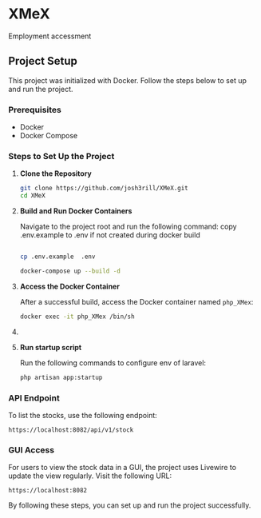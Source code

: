 # XMeX
 Employment accessment

## Project Setup

This project was initialized with Docker. Follow the steps below to set up and run the project.

### Prerequisites

- Docker
- Docker Compose

### Steps to Set Up the Project

1. **Clone the Repository**

   ```sh
   git clone https://github.com/josh3rill/XMeX.git
   cd XMeX
   ```

2. **Build and Run Docker Containers**

   Navigate to the project root and run the following command:
   copy .env.example to .env if not created during docker build


   ```sh

   cp .env.example  .env

   docker-compose up --build -d
   ```

3. **Access the Docker Container**

   After a successful build, access the Docker container named `php_XMex`:

   ```sh
   docker exec -it php_XMex /bin/sh
   ```

4.

5. **Run startup script**

   Run the following commands to configure env of laravel:

   ```sh
   php artisan app:startup
   
   ```


### API Endpoint

To list the stocks, use the following endpoint:

```
https://localhost:8082/api/v1/stock
```

### GUI Access

For users to view the stock data in a GUI, the project uses Livewire to update the view regularly. Visit the following URL:

```
https://localhost:8082
```



By following these steps, you can set up and run the project successfully.
